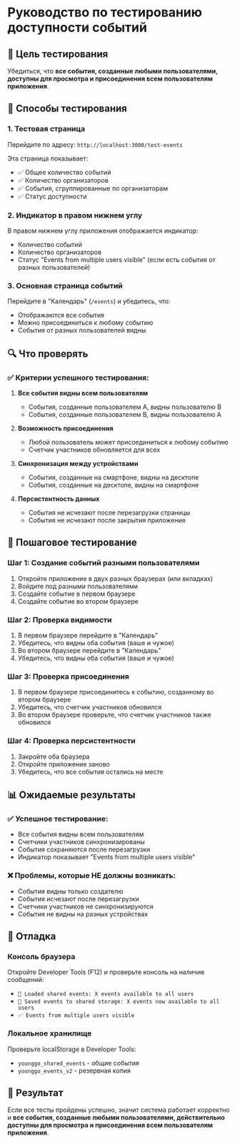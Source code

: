 # Руководство по тестированию доступности событий

## 🎯 Цель тестирования

Убедиться, что **все события, созданные любыми пользователями, доступны для просмотра и присоединения всем пользователям приложения**.

## 🧪 Способы тестирования

### 1. Тестовая страница
Перейдите по адресу: `http://localhost:3000/test-events`

Эта страница показывает:
- ✅ Общее количество событий
- ✅ Количество организаторов
- ✅ События, сгруппированные по организаторам
- ✅ Статус доступности

### 2. Индикатор в правом нижнем углу
В правом нижнем углу приложения отображается индикатор:
- Количество событий
- Количество организаторов
- Статус "Events from multiple users visible" (если есть события от разных пользователей)

### 3. Основная страница событий
Перейдите в "Календарь" (`/events`) и убедитесь, что:
- Отображаются все события
- Можно присоединиться к любому событию
- События от разных пользователей видны

## 🔍 Что проверять

### ✅ Критерии успешного тестирования:

1. **Все события видны всем пользователям**
   - События, созданные пользователем A, видны пользователю B
   - События, созданные пользователем B, видны пользователю A

2. **Возможность присоединения**
   - Любой пользователь может присоединиться к любому событию
   - Счетчик участников обновляется для всех

3. **Синхронизация между устройствами**
   - События, созданные на смартфоне, видны на десктопе
   - События, созданные на десктопе, видны на смартфоне

4. **Персистентность данных**
   - События не исчезают после перезагрузки страницы
   - События не исчезают после закрытия приложения

## 🚀 Пошаговое тестирование

### Шаг 1: Создание событий разными пользователями
1. Откройте приложение в двух разных браузерах (или вкладках)
2. Войдите под разными пользователями
3. Создайте событие в первом браузере
4. Создайте событие во втором браузере

### Шаг 2: Проверка видимости
1. В первом браузере перейдите в "Календарь"
2. Убедитесь, что видны оба события (ваше и чужое)
3. Во втором браузере перейдите в "Календарь"
4. Убедитесь, что видны оба события (ваше и чужое)

### Шаг 3: Проверка присоединения
1. В первом браузере присоединитесь к событию, созданному во втором браузере
2. Убедитесь, что счетчик участников обновился
3. Во втором браузере проверьте, что счетчик участников также обновился

### Шаг 4: Проверка персистентности
1. Закройте оба браузера
2. Откройте приложение заново
3. Убедитесь, что все события остались на месте

## 📊 Ожидаемые результаты

### ✅ Успешное тестирование:
- Все события видны всем пользователям
- Счетчики участников синхронизированы
- События сохраняются после перезагрузки
- Индикатор показывает "Events from multiple users visible"

### ❌ Проблемы, которые НЕ должны возникать:
- События видны только создателю
- События исчезают после перезагрузки
- Счетчики участников не синхронизируются
- События не видны на разных устройствах

## 🔧 Отладка

### Консоль браузера
Откройте Developer Tools (F12) и проверьте консоль на наличие сообщений:
- `📅 Loaded shared events: X events available to all users`
- `💾 Saved events to shared storage: X events now available to all users`
- `✅ Events from multiple users visible`

### Локальное хранилище
Проверьте localStorage в Developer Tools:
- `younggo_shared_events` - общие события
- `younggo_events_v2` - резервная копия

## 🎉 Результат

Если все тесты пройдены успешно, значит система работает корректно и **все события, созданные любыми пользователями, действительно доступны для просмотра и присоединения всем пользователям приложения**.
